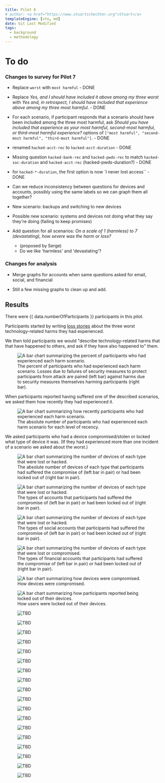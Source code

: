 ```yaml
---
title: Pilot 6
# author: <a href="https://www.stuartschechter.org">Stuart</a>
templateEngine: [vto, md]
date: Git Last Modified
tags:
  - background
  - methodology
---
```


# To do
### Changes to survey for Pilot 7

 - Replace `worst` with `most harmful` - DONE

 - Replace <i>Yes, and I should have included it above among my three worst</i> with <i>Yes and, in retrospect, I should have included that experience above among my three most harmful</i>. - DONE

 - For each scenario, if participant responds that a scenario should have been included among the three most harmful, ask <i>Should you have included that experience as your most harmful, second-most harmful, or third-most harmful experience?</i> options of `["most harmful", "second-most harmful", "third-most harmful"]`. - DONE

 - renamed `hacked-acct-rec` to `hacked-acct-duration`  - DONE

 - Missing question `hacked-bank-rec` and `hacked-pwds-rec` to match `hacked-soc-duration` and `hacked-acct-rec` (hacked-pwds-duration?) - DONE

 - for `hacked-*-duration`, the first option is now `I never lost access`` - DONE

 - Can we reduce inconsistency between questions for devices and accounts, possibly using the same labels so we can graph them all together?

 - New scenario: backups and switching to new devices

 - Possible new scenario: systems and devices not doing what they say they're doing (failing to keep promises)

  - Add question for all scenarios: <i>On a scale of 1 (harmless) to 7 (devastating), how severe was the harm or loss?</i>
    - (proposed by Serge)
    - Do we like 'harmless' and 'devastating'?


### Changes for analysis
 - Merge graphs for accounts when same questions asked for email, social, and financial

 - Still a few missing graphs to clean up and add.

## Results


There were {{ data.numberOfParticipants }} participants in this pilot.

Participants started by writing [loss stories](./loss-stories.md) about the three worst technology-related harms they had experienced.


We then told participants we would "describe technology-related harms that that have happened to others, and ask if they have also happened to" them.

<figure>
  <img src="/graphs/pilot6/scenario-bar-chart.svg" alt="A bar chart summarizing the percent of participants who had experienced each harm scenario."/>
  <figcaption>The percent of participants who had experienced each harm scenario. Losses due to failures of security measures to protect participants from attack are paired (left bar) against harms due to security measures themselves harming participants (right bar).</figcaption>
</figure>

When participants reported having suffered one of the described scenarios, we asked them how recently they had experienced it.

<figure>
  <img src="/graphs/pilot6/scenario-recency-bar-chart.svg" alt="A bar chart summarizing how recently participants who had experienced each harm scenario."/>
  <figcaption>The absolute number of participants who had experienced each harm scenario for each level of recency.</figcaption>
</figure>

We asked participants who had a device compromised/stolen or locked what type of device it was. (If they had experienced more than one incident of a scenario we asked about the worst.)

<figure>
  <img src="/graphs/pilot6/device-bar-chart.svg" alt="A bar chart summarizing the number of devices of each type that were lost or hacked."/>
  <figcaption>The absolute number of devices of each type that participants had suffered the compromise of (left bar in pair) or had been locked out of (right bar in pair).</figcaption>
</figure>


<figure>
  <img src="/graphs/pilot6/account-type-bar-chart.svg" alt="A bar chart summarizing the number of devices of each type that were lost or hacked."/>
  <figcaption>The types of accounts that participants had suffered the compromise of (left bar in pair) or had been locked out of (right bar in pair).</figcaption>
</figure>

<figure>
  <img src="/graphs/pilot6/social-account-type-bar-chart.svg" alt="A bar chart summarizing the number of devices of each type that were lost or hacked."/>
  <figcaption>The types of social accounts that participants had suffered the compromise of (left bar in pair) or had been locked out of (right bar in pair).</figcaption>
</figure>

<figure>
  <img src="/graphs/pilot6/financial-account-type-bar-chart.svg" alt="A bar chart summarizing the number of devices of each type that were lost or compromised."/>
  <figcaption>The types of financial accounts that participants had suffered the compromise of (left bar in pair) or had been locked out of (right bar in pair).</figcaption>
</figure>

<figure>
  <img src="/graphs/pilot6/hacked-device-how-bar-chart.svg" alt="A bar chart summarizing how devices were compromised."/>
  <figcaption>How devices were compromised.</figcaption>
</figure>

<figure>
  <img src="/graphs/pilot6/locked-device-how-bar-chart.svg" alt="A bar chart summarizing how participants reported being locked out of their devices."/>
  <figcaption>How users were locked out of their devices.</figcaption>
</figure>

<figure><img src="/graphs/pilot6/locked-device-recdat-bar-chart.svg" alt="TBD"/></figure>
<figure><img src="/graphs/pilot6/locked-device-rec-bar-chart.svg" alt="TBD"/></figure>

<figure><img src="/graphs/pilot6/hacked-acct-how-bar-chart.svg" alt="TBD"/></figure>
<figure><img src="/graphs/pilot6/hacked-acct-type-bar-chart.svg" alt="TBD"/></figure>
<figure><img src="/graphs/pilot6/hacked-acct-rec-bar-chart.svg" alt="TBD"/></figure>
<figure><img src="/graphs/pilot6/locked-acct-how-bar-chart.svg" alt="TBD"/></figure>
<figure><img src="/graphs/pilot6/locked-acct-type-bar-chart.svg" alt="TBD"/></figure>
<figure><img src="/graphs/pilot6/locked-acct-duration-bar-chart.svg" alt="TBD"/></figure>

<figure><img src="/graphs/pilot6/hacked-soc-how-bar-chart.svg" alt="TBD"/></figure>
<figure><img src="/graphs/pilot6/hacked-soc-type-bar-chart.svg" alt="TBD"/></figure>
<figure><img src="/graphs/pilot6/locked-soc-how-bar-chart.svg" alt="TBD"/></figure>
<figure><img src="/graphs/pilot6/locked-soc-type-bar-chart.svg" alt="TBD"/></figure>
<figure><img src="/graphs/pilot6/locked-soc-duration-bar-chart.svg" alt="TBD"/></figure>

<figure><img src="/graphs/pilot6/hacked-bank-how-bar-chart.svg" alt="TBD"/></figure>
<figure><img src="/graphs/pilot6/hacked-bank-type-bar-chart.svg" alt="TBD"/></figure>
<figure><img src="/graphs/pilot6/locked-bank-how-bar-chart.svg" alt="TBD"/></figure>
<figure><img src="/graphs/pilot6/locked-bank-type-bar-chart.svg" alt="TBD"/></figure>
<figure><img src="/graphs/pilot6/locked-bank-dur-bar-chart.svg" alt="TBD"/></figure>
